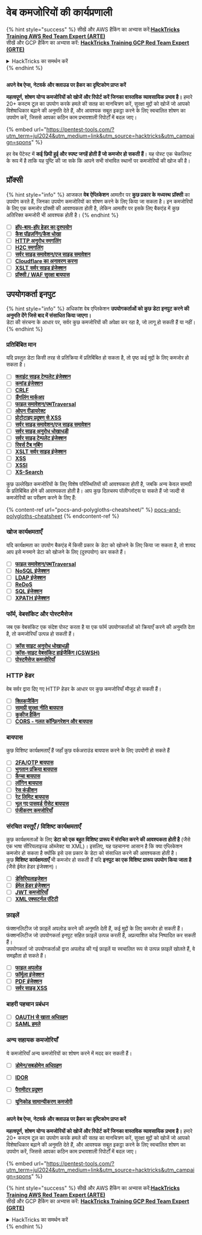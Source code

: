 # वेब कमजोरियों की कार्यप्रणाली

{% hint style="success" %}
सीखें और AWS हैकिंग का अभ्यास करें:<img src="/.gitbook/assets/arte.png" alt="" data-size="line">[**HackTricks Training AWS Red Team Expert (ARTE)**](https://training.hacktricks.xyz/courses/arte)<img src="/.gitbook/assets/arte.png" alt="" data-size="line">\
सीखें और GCP हैकिंग का अभ्यास करें: <img src="/.gitbook/assets/grte.png" alt="" data-size="line">[**HackTricks Training GCP Red Team Expert (GRTE)**<img src="/.gitbook/assets/grte.png" alt="" data-size="line">](https://training.hacktricks.xyz/courses/grte)

<details>

<summary>HackTricks का समर्थन करें</summary>

* [**सदस्यता योजनाएँ**](https://github.com/sponsors/carlospolop) देखें!
* **हमारे साथ जुड़ें** 💬 [**Discord समूह**](https://discord.gg/hRep4RUj7f) या [**टेलीग्राम समूह**](https://t.me/peass) या **हमें** **Twitter** 🐦 [**@hacktricks\_live**](https://twitter.com/hacktricks\_live)** पर फॉलो करें।**
* **हैकिंग ट्रिक्स साझा करें और** [**HackTricks**](https://github.com/carlospolop/hacktricks) और [**HackTricks Cloud**](https://github.com/carlospolop/hacktricks-cloud) गिटहब रिपोजिटरी में PR सबमिट करें।

</details>
{% endhint %}

<figure><img src="/.gitbook/assets/pentest-tools.svg" alt=""><figcaption></figcaption></figure>

**अपने वेब ऐप्स, नेटवर्क और क्लाउड पर हैकर का दृष्टिकोण प्राप्त करें**

**महत्वपूर्ण, शोषण योग्य कमजोरियों को खोजें और रिपोर्ट करें जिनका वास्तविक व्यावसायिक प्रभाव है।** हमारे 20+ कस्टम टूल का उपयोग करके हमले की सतह का मानचित्रण करें, सुरक्षा मुद्दों को खोजें जो आपको विशेषाधिकार बढ़ाने की अनुमति देते हैं, और आवश्यक सबूत इकट्ठा करने के लिए स्वचालित शोषण का उपयोग करें, जिससे आपका कठिन काम प्रभावशाली रिपोर्टों में बदल जाए।

{% embed url="https://pentest-tools.com/?utm_term=jul2024&utm_medium=link&utm_source=hacktricks&utm_campaign=spons" %}


हर वेब पेंटेस्ट में **कई छिपी हुई और स्पष्ट जगहें होती हैं जो कमजोर हो सकती हैं**। यह पोस्ट एक चेकलिस्ट के रूप में है ताकि यह पुष्टि की जा सके कि आपने सभी संभावित स्थानों पर कमजोरियों की खोज की है।

## प्रॉक्सी

{% hint style="info" %}
आजकल **वेब** **ऐप्लिकेशन** आमतौर पर **कुछ प्रकार के** **मध्यस्थ** **प्रॉक्सी** का उपयोग करते हैं, जिनका उपयोग कमजोरियों का शोषण करने के लिए किया जा सकता है। इन कमजोरियों के लिए एक कमजोर प्रॉक्सी की आवश्यकता होती है, लेकिन आमतौर पर इसके लिए बैकएंड में कुछ अतिरिक्त कमजोरी भी आवश्यक होती है।
{% endhint %}

* [ ] [**हॉप-बाय-हॉप हेडर का दुरुपयोग**](abusing-hop-by-hop-headers.md)
* [ ] [**कैश पॉइज़निंग/कैश धोखा**](cache-deception/)
* [ ] [**HTTP अनुरोध स्मगलिंग**](http-request-smuggling/)
* [ ] [**H2C स्मगलिंग**](h2c-smuggling.md)
* [ ] [**सर्वर साइड समावेशन/एज साइड समावेशन**](server-side-inclusion-edge-side-inclusion-injection.md)
* [ ] [**Cloudflare का अनावरण करना**](../network-services-pentesting/pentesting-web/uncovering-cloudflare.md)
* [ ] [**XSLT सर्वर साइड इंजेक्शन**](xslt-server-side-injection-extensible-stylesheet-language-transformations.md)
* [ ] [**प्रॉक्सी / WAF सुरक्षा बायपास**](proxy-waf-protections-bypass.md)

## **उपयोगकर्ता इनपुट**

{% hint style="info" %}
अधिकांश वेब एप्लिकेशन **उपयोगकर्ताओं को कुछ डेटा इनपुट करने की अनुमति देंगे जिसे बाद में संसाधित किया जाएगा।**\
डेटा की संरचना के आधार पर, सर्वर कुछ कमजोरियों की अपेक्षा कर रहा है, जो लागू हो सकती हैं या नहीं।
{% endhint %}

### **प्रतिबिंबित मान**

यदि प्रस्तुत डेटा किसी तरह से प्रतिक्रिया में प्रतिबिंबित हो सकता है, तो पृष्ठ कई मुद्दों के लिए कमजोर हो सकता है।

* [ ] [**क्लाइंट साइड टेम्पलेट इंजेक्शन**](client-side-template-injection-csti.md)
* [ ] [**कमांड इंजेक्शन**](command-injection.md)
* [ ] [**CRLF**](crlf-0d-0a.md)
* [ ] [**डैंगलिंग मार्कअप**](dangling-markup-html-scriptless-injection/)
* [ ] [**फाइल समावेशन/पथTraversal**](file-inclusion/)
* [ ] [**ओपन रीडायरेक्ट**](open-redirect.md)
* [ ] [**प्रोटोटाइप प्रदूषण से XSS**](deserialization/nodejs-proto-prototype-pollution/#client-side-prototype-pollution-to-xss)
* [ ] [**सर्वर साइड समावेशन/एज साइड समावेशन**](server-side-inclusion-edge-side-inclusion-injection.md)
* [ ] [**सर्वर साइड अनुरोध धोखाधड़ी**](ssrf-server-side-request-forgery/)
* [ ] [**सर्वर साइड टेम्पलेट इंजेक्शन**](ssti-server-side-template-injection/)
* [ ] [**रिवर्स टैब नबिंग**](reverse-tab-nabbing.md)
* [ ] [**XSLT सर्वर साइड इंजेक्शन**](xslt-server-side-injection-extensible-stylesheet-language-transformations.md)
* [ ] [**XSS**](xss-cross-site-scripting/)
* [ ] [**XSSI**](xssi-cross-site-script-inclusion.md)
* [ ] [**XS-Search**](xs-search/)

कुछ उल्लेखित कमजोरियों के लिए विशेष परिस्थितियों की आवश्यकता होती है, जबकि अन्य केवल सामग्री के प्रतिबिंबित होने की आवश्यकता होती है। आप कुछ दिलचस्प पॉलीग्लॉट्स पा सकते हैं जो जल्दी से कमजोरियों का परीक्षण करने के लिए हैं:

{% content-ref url="pocs-and-polygloths-cheatsheet/" %}
[pocs-and-polygloths-cheatsheet](pocs-and-polygloths-cheatsheet/)
{% endcontent-ref %}

### **खोज कार्यक्षमताएँ**

यदि कार्यक्षमता का उपयोग बैकएंड में किसी प्रकार के डेटा को खोजने के लिए किया जा सकता है, तो शायद आप इसे मनमाने डेटा को खोजने के लिए (दुरुपयोग) कर सकते हैं।

* [ ] [**फाइल समावेशन/पथTraversal**](file-inclusion/)
* [ ] [**NoSQL इंजेक्शन**](nosql-injection.md)
* [ ] [**LDAP इंजेक्शन**](ldap-injection.md)
* [ ] [**ReDoS**](regular-expression-denial-of-service-redos.md)
* [ ] [**SQL इंजेक्शन**](sql-injection/)
* [ ] [**XPATH इंजेक्शन**](xpath-injection.md)

### **फॉर्म, वेबसॉकेट और पोस्टमैसेज**

जब एक वेबसॉकेट एक संदेश पोस्ट करता है या एक फॉर्म उपयोगकर्ताओं को क्रियाएँ करने की अनुमति देता है, तो कमजोरियाँ उत्पन्न हो सकती हैं।

* [ ] [**क्रॉस साइट अनुरोध धोखाधड़ी**](csrf-cross-site-request-forgery.md)
* [ ] [**क्रॉस-साइट वेबसॉकेट हाईजैकिंग (CSWSH)**](websocket-attacks.md)
* [ ] [**पोस्टमैसेज कमजोरियाँ**](postmessage-vulnerabilities/)

### **HTTP हेडर**

वेब सर्वर द्वारा दिए गए HTTP हेडर के आधार पर कुछ कमजोरियाँ मौजूद हो सकती हैं।

* [ ] [**क्लिकजैकिंग**](clickjacking.md)
* [ ] [**सामग्री सुरक्षा नीति बायपास**](content-security-policy-csp-bypass/)
* [ ] [**कुकीज हैकिंग**](hacking-with-cookies/)
* [ ] [**CORS - गलत कॉन्फ़िगरेशन और बायपास**](cors-bypass.md)

### **बायपास**

कुछ विशिष्ट कार्यक्षमताएँ हैं जहाँ कुछ वर्कअराउंड बायपास करने के लिए उपयोगी हो सकते हैं

* [ ] [**2FA/OTP बायपास**](2fa-bypass.md)
* [ ] [**भुगतान प्रक्रिया बायपास**](bypass-payment-process.md)
* [ ] [**कैप्चा बायपास**](captcha-bypass.md)
* [ ] [**लॉगिन बायपास**](login-bypass/)
* [ ] [**रेस कंडीशन**](race-condition.md)
* [ ] [**रेट लिमिट बायपास**](rate-limit-bypass.md)
* [ ] [**भूल गए पासवर्ड रीसेट बायपास**](reset-password.md)
* [ ] [**पंजीकरण कमजोरियाँ**](registration-vulnerabilities.md)

### **संरचित वस्तुएँ / विशिष्ट कार्यक्षमताएँ**

कुछ कार्यक्षमताओं के लिए **डेटा को एक बहुत विशिष्ट प्रारूप में संरचित करने की आवश्यकता होती है** (जैसे एक भाषा सीरियलाइज्ड ऑब्जेक्ट या XML)। इसलिए, यह पहचानना आसान है कि क्या एप्लिकेशन कमजोर हो सकता है क्योंकि इसे उस प्रकार के डेटा को संसाधित करने की आवश्यकता होती है।\
कुछ **विशिष्ट कार्यक्षमताएँ** भी कमजोर हो सकती हैं यदि **इनपुट का एक विशिष्ट प्रारूप उपयोग किया जाता है** (जैसे ईमेल हेडर इंजेक्शन)।

* [ ] [**डेसिरियलाइजेशन**](deserialization/)
* [ ] [**ईमेल हेडर इंजेक्शन**](email-injections.md)
* [ ] [**JWT कमजोरियाँ**](hacking-jwt-json-web-tokens.md)
* [ ] [**XML एक्सटर्नल एंटिटी**](xxe-xee-xml-external-entity.md)

### फ़ाइलें

फंक्शनलिटीज जो फ़ाइलें अपलोड करने की अनुमति देती हैं, कई मुद्दों के लिए कमजोर हो सकती हैं।\
फंक्शनलिटीज जो उपयोगकर्ता इनपुट सहित फ़ाइलें उत्पन्न करती हैं, अप्रत्याशित कोड निष्पादित कर सकती हैं।\
उपयोगकर्ता जो उपयोगकर्ताओं द्वारा अपलोड की गई फ़ाइलें या स्वचालित रूप से उत्पन्न फ़ाइलें खोलते हैं, वे समझौता हो सकते हैं।

* [ ] [**फाइल अपलोड**](file-upload/)
* [ ] [**फॉर्मूला इंजेक्शन**](formula-csv-doc-latex-ghostscript-injection.md)
* [ ] [**PDF इंजेक्शन**](xss-cross-site-scripting/pdf-injection.md)
* [ ] [**सर्वर साइड XSS**](xss-cross-site-scripting/server-side-xss-dynamic-pdf.md)

### **बाहरी पहचान प्रबंधन**

* [ ] [**OAUTH से खाता अधिग्रहण**](oauth-to-account-takeover.md)
* [ ] [**SAML हमले**](saml-attacks/)

### **अन्य सहायक कमजोरियाँ**

ये कमजोरियाँ अन्य कमजोरियों का शोषण करने में मदद कर सकती हैं।

* [ ] [**डोमेन/सबडोमेन अधिग्रहण**](domain-subdomain-takeover.md)
* [ ] [**IDOR**](idor.md)
* [ ] [**पैरामीटर प्रदूषण**](parameter-pollution.md)
* [ ] [**यूनिकोड सामान्यीकरण कमजोरी**](unicode-injection/)


<figure><img src="/.gitbook/assets/pentest-tools.svg" alt=""><figcaption></figcaption></figure>

**अपने वेब ऐप्स, नेटवर्क और क्लाउड पर हैकर का दृष्टिकोण प्राप्त करें**

**महत्वपूर्ण, शोषण योग्य कमजोरियों को खोजें और रिपोर्ट करें जिनका वास्तविक व्यावसायिक प्रभाव है।** हमारे 20+ कस्टम टूल का उपयोग करके हमले की सतह का मानचित्रण करें, सुरक्षा मुद्दों को खोजें जो आपको विशेषाधिकार बढ़ाने की अनुमति देते हैं, और आवश्यक सबूत इकट्ठा करने के लिए स्वचालित शोषण का उपयोग करें, जिससे आपका कठिन काम प्रभावशाली रिपोर्टों में बदल जाए।

{% embed url="https://pentest-tools.com/?utm_term=jul2024&utm_medium=link&utm_source=hacktricks&utm_campaign=spons" %}


{% hint style="success" %}
सीखें और AWS हैकिंग का अभ्यास करें:<img src="/.gitbook/assets/arte.png" alt="" data-size="line">[**HackTricks Training AWS Red Team Expert (ARTE)**](https://training.hacktricks.xyz/courses/arte)<img src="/.gitbook/assets/arte.png" alt="" data-size="line">\
सीखें और GCP हैकिंग का अभ्यास करें: <img src="/.gitbook/assets/grte.png" alt="" data-size="line">[**HackTricks Training GCP Red Team Expert (GRTE)**<img src="/.gitbook/assets/grte.png" alt="" data-size="line">](https://training.hacktricks.xyz/courses/grte)

<details>

<summary>HackTricks का समर्थन करें</summary>

* [**सदस्यता योजनाएँ**](https://github.com/sponsors/carlospolop) देखें!
* **हमारे साथ जुड़ें** 💬 [**Discord समूह**](https://discord.gg/hRep4RUj7f) या [**टेलीग्राम समूह**](https://t.me/peass) या **हमें** **Twitter** 🐦 [**@hacktricks\_live**](https://twitter.com/hacktricks\_live)** पर फॉलो करें।**
* **हैकिंग ट्रिक्स साझा करें और** [**HackTricks**](https://github.com/carlospolop/hacktricks) और [**HackTricks Cloud**](https://github.com/carlospolop/hacktricks-cloud) गिटहब रिपोजिटरी में PR सबमिट करें।

</details>
{% endhint %}
